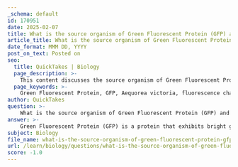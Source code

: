 ```yaml
---
_schema: default
id: 170951
date: 2025-02-07
title: What is the source organism of Green Fluorescent Protein (GFP) and what are its fluorescence characteristics?
article_title: What is the source organism of Green Fluorescent Protein (GFP) and what are its fluorescence characteristics?
date_format: MMM DD, YYYY
post_on_text: Posted on
seo:
  title: QuickTakes | Biology
  page_description: >-
    This content discusses the source organism of Green Fluorescent Protein (GFP), specifically the jellyfish Aequorea victoria, and details its fluorescence characteristics, including its absorption and emission properties, making it a vital tool in molecular and cellular biology.
  page_keywords: >-
    Green Fluorescent Protein, GFP, Aequorea victoria, fluorescence characteristics, bright green fluorescence, ultraviolet light, blue light, absorption, emission, nanometers, molecular biology, cellular biology, gene expression, protein localization, fusion proteins, microscopy techniques, fluorescence microscopy, biological research
author: QuickTakes
question: >-
    What is the source organism of Green Fluorescent Protein (GFP) and what are its fluorescence characteristics?
answer: >-
    Green Fluorescent Protein (GFP) is a protein that exhibits bright green fluorescence when exposed to ultraviolet or blue light. It was originally discovered in the jellyfish *Aequorea victoria*. The fluorescence characteristics of GFP are notable; it absorbs light primarily in the blue to ultraviolet range and emits light in the green spectrum, typically around 509 nanometers.\n\nGFP has become a crucial tool in molecular and cellular biology, allowing researchers to visualize gene expression and protein localization in live cells. By creating fusion proteins with GFP, scientists can track the dynamics of proteins in real time, providing insights into cellular processes.\n\nThe fluorescence mechanism of GFP involves the absorption of light at a specific wavelength, followed by the emission of light at a longer wavelength, a process known as fluorescence. This property makes GFP particularly useful in various microscopy techniques, including fluorescence microscopy, where it can be used to label specific cellular components for visualization.\n\nIn summary, GFP is derived from the jellyfish *Aequorea victoria* and is characterized by its ability to fluoresce bright green when exposed to specific wavelengths of light, making it an invaluable tool in biological research.
subject: Biology
file_name: what-is-the-source-organism-of-green-fluorescent-protein-gfp-and-what-are-its-fluorescence-characteristics.md
url: /learn/biology/questions/what-is-the-source-organism-of-green-fluorescent-protein-gfp-and-what-are-its-fluorescence-characteristics
score: -1.0
---
```


&nbsp;